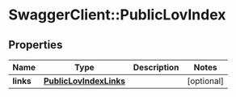 # SwaggerClient::PublicLovIndex

## Properties
Name | Type | Description | Notes
------------ | ------------- | ------------- | -------------
**links** | [**PublicLovIndexLinks**](PublicLovIndexLinks.md) |  | [optional] 


